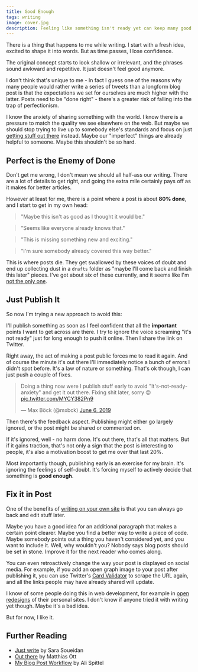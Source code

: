 ```yaml
---
title: Good Enough
tags: writing
image: cover.jpg
description: Feeling like something isn't ready yet can keep many good ideas from going public. I'm trying out a new strategy to combat "publishing anxiety".
---
```


<p class="lead">There is a thing that happens to me while writing. I start with a fresh idea, excited to shape it into words. But as time passes, I lose confidence.</p>

The original concept starts to look shallow or irrelevant, and the phrases sound awkward and repetitive. It just doesn't feel good anymore.

I don't think that's unique to me - In fact I guess one of the reasons why many people would rather write a series of tweets than a longform blog post is that the expectations we set for ourselves are much higher with the latter. Posts need to be "done right" - there's a greater risk of falling into the trap of perfectionism.

I know the anxiety of sharing something with the world. I know there is a pressure to match the quality we see elsewhere on the web. But maybe we should stop trying to live up to somebody else's standards and focus on just [getting stuff out there](https://www.sarasoueidan.com/desk/just-write/) instead. Maybe our "imperfect" things are already helpful to someone. Maybe this shouldn't be so hard.

## Perfect is the Enemy of Done

Don't get me wrong, I don't mean we should all half-ass our writing. There are a lot of details to get right, and going the extra mile certainly pays off as it makes for better articles. 

However at least for me, there is a point where a post is about __80% done__, and I start to get in my own head:

> "Maybe this isn't as good as I thought it would be."

> "Seems like everyone already knows that."

> "This is missing something new and exciting."

> "I'm sure somebody already covered this way better."

This is where posts die. 
They get swallowed by these voices of doubt and end up collecting dust in a `drafts` folder as "maybe I'll come back and finish this later" pieces. I've got about six of these currently, and it seems like I'm [not the only one](https://twitter.com/mmatuzo/status/1098127036630159360).

## Just Publish It

So now I'm trying a new approach to avoid this: 

I'll publish something as soon as I feel confident that all the __important__ points I want to get across are there. I try to ignore the voice screaming "it's not ready" just for long enough to push it online. Then I share the link on Twitter.

Right away, the act of making a post public forces me to read it again. And of course the minute it's out there I'll immediately notice a bunch of errors I didn't spot before. It's a law of nature or something. That's ok though, I can just push a couple of fixes. 

<blockquote class="twitter-tweet" data-lang="en"><p lang="en" dir="ltr">Doing a thing now were I publish stuff early to avoid &quot;It&#39;s-not-ready-anxiety&quot; and get it out there. Fixing shit later, sorry 🙃 <a href="https://t.co/MYCY382Pn9">pic.twitter.com/MYCY382Pn9</a></p>&mdash; Max Böck (@mxbck) <a href="https://twitter.com/mxbck/status/1136535575606046721?ref_src=twsrc%5Etfw">June 6, 2019</a></blockquote>

Then there's the feedback aspect. Publishing might either go largely ignored, or the post might be shared or commented on.

If it's ignored, well - no harm done. It's out there, that's all that matters. But if it gains traction, that's not only a sign that the post is interesting to people, it's also a motivation boost to get me over that last 20%.

Most importantly though, publishing early is an exercise for my brain. It's ignoring the feelings of self-doubt. It's forcing myself to actively decide that something is __good enough__. 

## Fix it in Post

One of the benefits of [writing on your own site](https://matthiasott.com/articles/into-the-personal-website-verse) is that you can always go back and edit stuff later. 

Maybe you have a good idea for an additional paragraph that makes a certain point clearer. Maybe you find a better way to write a piece of code. Maybe somebody points out a thing you haven't considered yet, and you want to include it. Well, why wouldn't you? Nobody says blog posts should be set in stone. Improve it for the next reader who comes along.

You can even retroactively change the way your post is displayed on social media. For example, if you add an open graph image to your post after publishing it, you can use Twitter's [Card Validator](https://cards-dev.twitter.com/validator) to scrape the URL again, and all the links people may have already shared will update.

I know of some people doing this in web development, for example in [open redesigns](https://www.aaron-gustafson.com/notebook/a-grand-experiment/) of their personal sites. I don't know if anyone tried it with writing yet though. Maybe it's a bad idea. 

But for now, I like it.

## Further Reading

* [Just write](https://www.sarasoueidan.com/desk/just-write/) by Sara Soueidan
* [Out there](https://matthiasott.com/notes/out-there) by Matthias Ott
* [My Blog Post Workflow](https://zen-of-programming.com/blog-post-workflow/) by Ali Spittel

